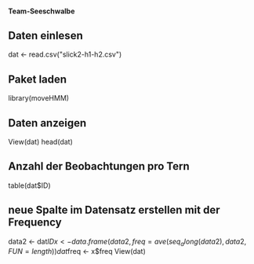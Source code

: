 #### Team-Seeschwalbe

## Daten einlesen
dat <- read.csv("slick2-h1-h2.csv")
## Paket laden
library(moveHMM)
## Daten anzeigen
View(dat)
head(dat)

## Anzahl der Beobachtungen pro Tern
table(dat$ID)

## neue Spalte im Datensatz erstellen mit der Frequency
data2 <- dat$ID
x <- data.frame(data2, freq=ave(seq_along(data2), data2, FUN=length))
dat$freq <- x$freq
View(dat)
